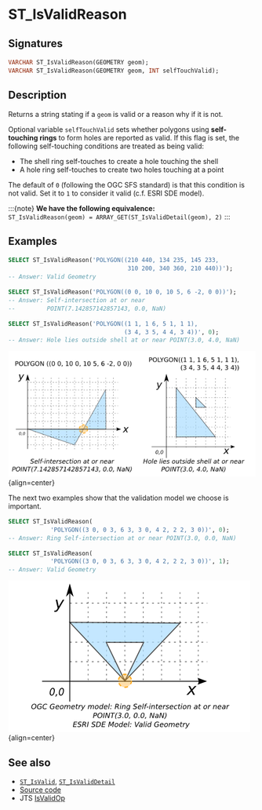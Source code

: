 # ST_IsValidReason

## Signatures

```sql
VARCHAR ST_IsValidReason(GEOMETRY geom);
VARCHAR ST_IsValidReason(GEOMETRY geom, INT selfTouchValid);
```

## Description

Returns a string stating if a `geom` is valid or a reason why if it is not.

Optional variable `selfTouchValid` sets whether polygons using
**self-touching rings** to form holes are reported as valid. If this
flag is set, the following self-touching conditions are treated as
being valid:

* The shell ring self-touches to create a hole touching the shell
* A hole ring self-touches to create two holes touching at a point

The default of `0` (following the OGC SFS standard) is that this
condition is not valid. Set it to `1` to consider it valid (c.f.
ESRI SDE model).

:::{note}
**We have the following equivalence:**\
`ST_IsValidReason(geom) = ARRAY_GET(ST_IsValidDetail(geom), 2)`
:::

## Examples

```sql
SELECT ST_IsValidReason('POLYGON((210 440, 134 235, 145 233,
                                  310 200, 340 360, 210 440))');
-- Answer: Valid Geometry
```

```sql
SELECT ST_IsValidReason('POLYGON((0 0, 10 0, 10 5, 6 -2, 0 0))');
-- Answer: Self-intersection at or near
--         POINT(7.142857142857143, 0.0, NaN)
```

```sql
SELECT ST_IsValidReason('POLYGON((1 1, 1 6, 5 1, 1 1),
                                 (3 4, 3 5, 4 4, 3 4))', 0);
-- Answer: Hole lies outside shell at or near POINT(3.0, 4.0, NaN)
```

![](./ST_IsValidReason_1.png){align=center}

The next two examples show that the validation model we choose is important.
```sql
SELECT ST_IsValidReason(
            'POLYGON((3 0, 0 3, 6 3, 3 0, 4 2, 2 2, 3 0))', 0);
-- Answer: Ring Self-intersection at or near POINT(3.0, 0.0, NaN)
```

```sql
SELECT ST_IsValidReason(
            'POLYGON((3 0, 0 3, 6 3, 3 0, 4 2, 2 2, 3 0))', 1);
-- Answer: Valid Geometry
```

![](./ST_IsValidReason_2.png){align=center}

## See also

* [`ST_IsValid`](../ST_IsValid), [`ST_IsValidDetail`](../ST_IsValidDetail)
* <a href="https://github.com/orbisgis/h2gis/blob/master/h2gis-functions/src/main/java/org/h2gis/functions/spatial/properties/ST_IsValidReason.java" target="_blank">Source code</a>
* JTS [IsValidOp][jts]

[jts]: http://tsusiatsoftware.net/jts/javadoc/com/vividsolutions/jts/operation/valid/IsValidOp.html
